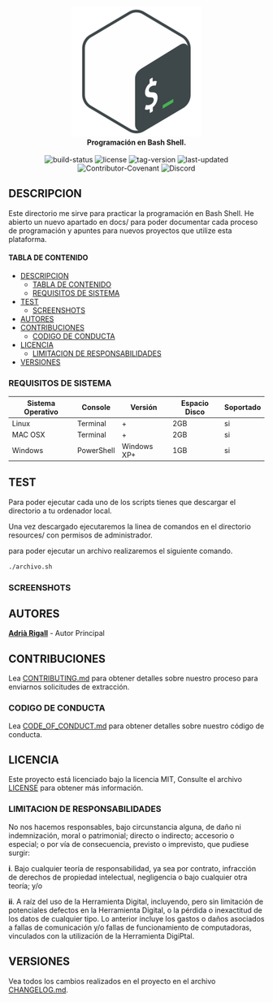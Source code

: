 <p align="center">
  <img src="./docs/images/bash-logo.png"><br>
  <b>Programación en Bash Shell.</b><br><br>
  <img src="https://img.shields.io/badge/estado-success-success" alt="build-status">
  <img src="https://img.shields.io/badge/licencia-MIT-blue" alt="license">
  <img src="https://img.shields.io/badge/version-v0.5-orange" alt="tag-version">
  <img src="https://img.shields.io/badge/updated-febrero 2020-blue" alt="last-updated">
  <img src="https://img.shields.io/badge/Contributor%20Covenant-v2.0%20adopted-ff69b4.svg" alt="Contributor-Covenant">
  <img alt="Discord" src="https://img.shields.io/discord/680332596693172234?color=blue&logo=discord&logoColor=white">
</p>

## DESCRIPCION

Este directorio me sirve para practicar la programación en Bash Shell. He abierto un nuevo apartado en docs/ para poder documentar cada proceso de programación y apuntes para nuevos proyectos que utilize esta plataforma.

#### TABLA DE CONTENIDO

- [DESCRIPCION](#descripcion)
    - [TABLA DE CONTENIDO](#tabla-de-contenido)
  - [REQUISITOS DE SISTEMA](#requisitos-de-sistema)
- [TEST](#test)
  - [SCREENSHOTS](#screenshots)
- [AUTORES](#autores)
- [CONTRIBUCIONES](#contribuciones)
  - [CODIGO DE CONDUCTA](#codigo-de-conducta)
- [LICENCIA](#licencia)
  - [LIMITACION DE RESPONSABILIDADES](#limitacion-de-responsabilidades)
- [VERSIONES](#versiones)

### REQUISITOS DE SISTEMA

| Sistema Operativo | Console            | Versión                            |  Espacio Disco | Soportado |
| ----------------- | ------------------ | ---------------------------------- | -------------- | --------- |
| Linux             | Terminal           | +                                  | 2GB            | si        |
| MAC OSX           | Terminal           | +                                  | 2GB            | si        |
| Windows           | PowerShell         | Windows XP+                        | 1GB            | si        |

## TEST

Para poder ejecutar cada uno de los scripts tienes que descargar el directorio a tu ordenador local.

Una vez descargado ejecutaremos la linea de comandos en el directorio resources/ con permisos de administrador.

para poder ejecutar un archivo realizaremos el siguiente comando.

```bash
./archivo.sh
```

### SCREENSHOTS

## AUTORES

**[Adrià Rigall](https://www.github.com/Rigui73)** - Autor Principal

## CONTRIBUCIONES

Lea [CONTRIBUTING.md](/.github/CONTRIBUTING.md) para obtener detalles sobre nuestro proceso para enviarnos solicitudes de extracción.

### CODIGO DE CONDUCTA

Lea [CODE_OF_CONDUCT.md](/.github/CODE_OF_CONDUCT.md) para obtener detalles sobre nuestro código de conducta.

## LICENCIA

Este proyecto está licenciado bajo la licencia MIT, Consulte el archivo [LICENSE](/LICENSE) para obtener más información.

### LIMITACION DE RESPONSABILIDADES

No nos hacemos responsables, bajo circunstancia alguna, de daño ni indemnización, moral o patrimonial; directo o indirecto; accesorio o especial; o por vía de consecuencia, previsto o imprevisto, que pudiese surgir:

**i**. Bajo cualquier teoría de responsabilidad, ya sea por contrato, infracción de derechos de propiedad intelectual, negligencia o bajo cualquier otra teoría; y/o

**ii**. A raíz del uso de la Herramienta Digital, incluyendo, pero sin limitación de potenciales defectos en la Herramienta Digital, o la pérdida o inexactitud de los datos de cualquier tipo. Lo anterior incluye los gastos o daños asociados a fallas de comunicación y/o fallas de funcionamiento de computadoras, vinculados con la utilización de la Herramienta DigiPtal.

## VERSIONES

Vea todos los cambios realizados en el proyecto en el archivo [CHANGELOG.md](/CHANGELOG.md).
